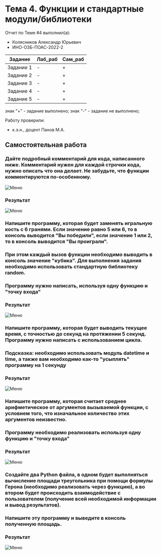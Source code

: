 # Тема 4. Функции и стандартные модули/библиотеки
Отчет по Теме #4 выполнил(а):
- Колясников Александр Юрьевич
- ИНО-ОЗБ-ПОАС-2022-2

| Задание | Лаб_раб | Сам_раб |
| ------ | ------ | ------ |
| Задание 1 | - | + |
| Задание 2 | - | + |
| Задание 3 | - | + |
| Задание 4 | - | + |
| Задание 5 | - | + |


знак "+" - задание выполнено; знак "-" - задание не выполнено;

Работу проверили:
- к.э.н., доцент Панов М.А.

## Самостоятельная работа
### Дайте подробный комментарий для кода, написанного ниже. Комментарий нужен для каждой строчки кода, нужно описать что она делает. Не забудьте, что функции комментируются по-особенному.
![Меню](https://github.com/BlitzkriegBop666/software_engineering/blob/Tema_4/lab_4/pic/zadanie1.png)
### Результат
![Меню](https://github.com/BlitzkriegBop666/software_engineering/blob/Tema_4/lab_4/pic/lab_4_1.png)

### Напишите программу, которая будет заменять игральную кость с 6 гранями. Если значение равно 5 или 6, то в консоль выводится "Вы победили", если значение 1 или 2, то в консоль выводится "Вы проиграли".
### При этом каждый вызов функции необходимо выводить в консоль значение "кубика". Для выполнения задания необходимо использовать стандартную библиотеку random.
### Программу нужно написать, используя одну функцию и "точку входа"
### Результат
![Меню](https://github.com/BlitzkriegBop666/software_engineering/blob/Tema_4/lab_4/pic/lab_4_2.png)

### Напишите программу, которая будет выводить текущее время, с точностью до секунд на протяжении 5 секунд. Программу нужно написать с использованием цикла. 
### Подсказка: необходимо использовать модуль datetime и time, а также вам необходимо как-то "усыплять" программу на 1 секунду
### Результат
![Меню](https://github.com/BlitzkriegBop666/software_engineering/blob/Tema_4/lab_4/pic/lab_4_3.png)

### Напишите программу, которая считает среднее арифметическое от аргументов вызываемой функции, с условием того, что изначальное количество этих аргументов неизвестно.
### Программу необходимо реализовать используя одну функцию и "точку входа"
### Результат
![Меню](https://github.com/BlitzkriegBop666/software_engineering/blob/Tema_4/lab_4/pic/lab_4_4.png)

### Создайте два Python файла, в одном будет выполняться вычисление площади треугольника при помощи формулы Герона (необходимо реализовать через функцию), а во втором будет происходить взаимодействие с пользователем (получение всей необходимой информации и вывод результатов).
### Напишите эту программу и выведите в консоль полученную площадь.
### Результат
![Меню](https://github.com/BlitzkriegBop666/software_engineering/blob/Tema_4/lab_4/pic/lab_4_5.png)
